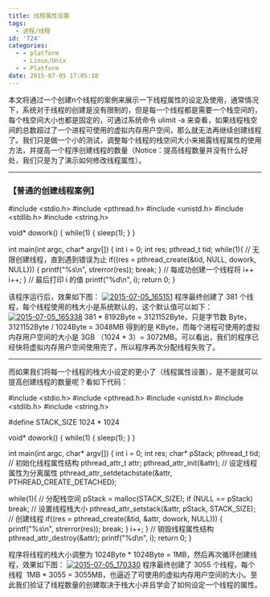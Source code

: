 ```yaml
---
title: 线程属性设置
tags:
  - 进程/线程
id: '724'
categories:
  - - platform
    - Linux/Unix
  - - Platform
date: 2015-07-05 17:05:18
---
```


本文将通过一个创建n个线程的案例来展示一下线程属性的设定及使用，通常情况下，系统对于线程的创建是没有限制的，但是每一个线程都是需要一个栈空间的，每个栈空间大小也都是固定的，可通过系统命令 ulimit -a 来查看，如果线程栈空间的总数超过了一个进程可使用的虚拟内存用户空间，那么就无法再继续创建线程了。我们只是做一个小的测试，调整每个线程的栈空间大小来揭露线程属性的使用方法，并提高一个程序创建线程的数量（Notice：提高线程数量并没有什么好处，我们只是为了演示如何修改线程属性）。
<!-- more -->
* * *

### 【普通的创建线程案例】

#include <stdio.h>
#include <pthread.h>
#include <unistd.h>
#include <stdlib.h>
#include <string.h>

void\* dowork()
{
while(1)
{
sleep(1);
}
}

int main(int argc, char\* argv\[\])
{
int i = 0;
int res;
pthread\_t tid;
while(1){
// 无限创建线程，直到遇到错误为止
if((res = pthread\_create(&tid, NULL, dowork, NULL)))
{
printf("%s\\n", strerror(res));
break;
}
// 每成功创建一个线程将 i++
i++;
}
// 最后打印 i 的值
printf("%d\\n", i);
return 0;
}

该程序运行后，效果如下图： [![2015-07-05_165151](http://www.mycode.net.cn/wp-content/uploads/2015/07/2015-07-05_165151.png)](http://www.mycode.net.cn/wp-content/uploads/2015/07/2015-07-05_165151.png) 程序最终创建了 381 个线程，每个线程使用的栈大小是系统默认的，这个默认值可以如下： [![2015-07-05_165338](http://www.mycode.net.cn/wp-content/uploads/2015/07/2015-07-05_165338.png)](http://www.mycode.net.cn/wp-content/uploads/2015/07/2015-07-05_165338.png) 381 \* 8192Byte = 3121152Byte，只是字节数 Byte，3121152Byte / 1024Byte = 3048MB 得到的是 KByte，而每个进程可使用的虚拟内存用户空间的大小是 3GB （1024 \* 3）= 3072MB。可以看出，我们的程序已经快将虚拟内存用户空间使用完了，所以程序再次分配线程失败了。

* * *

而如果我们将每一个线程的栈大小设定的更小了（线程属性设置），是不是就可以提高创建线程的数量呢？看如下代码：

#include <stdio.h>
#include <pthread.h>
#include <unistd.h>
#include <stdlib.h>
#include <string.h>

#define STACK\_SIZE 1024 \* 1024

void\* dowork()
{
while(1)
{
sleep(1);
}
}

int main(int argc, char\* argv\[\])
{
int i = 0;
int res;
char\* pStack;
pthread\_t tid;
// 初始化线程属性结构
pthread\_attr\_t attr;
pthread\_attr\_init(&attr);
// 设定线程属性为分离属性
pthread\_attr\_setdetachstate(&attr, PTHREAD\_CREATE\_DETACHED);

while(1){
// 分配栈空间
pStack = malloc(STACK\_SIZE);
if (NULL == pStack) break;
// 设置线程栈大小
pthread\_attr\_setstack(&attr, pStack, STACK\_SIZE);
// 创建线程
if((res = pthread\_create(&tid, &attr, dowork, NULL)))
{
printf("%s\\n", strerror(res));
break;
}
i++;
}
// 销毁线程属性结构
pthread\_attr\_destroy(&attr);
printf("%d\\n", i);
return 0;
}

程序将线程的栈大小调整为 1024Byte \* 1024Byte = 1MB，然后再次循环创建线程，效果如下图： [![2015-07-05_170330](http://www.mycode.net.cn/wp-content/uploads/2015/07/2015-07-05_170330.png)](http://www.mycode.net.cn/wp-content/uploads/2015/07/2015-07-05_170330.png) 程序最终创建了 3055 个线程，每个线程  1MB \* 3055 = 3055MB，也逼近了可使用的虚拟内存用户空间的大小。至此我们验证了线程数量的创建取决于栈大小并且学会了如何设定一个线程的属性。